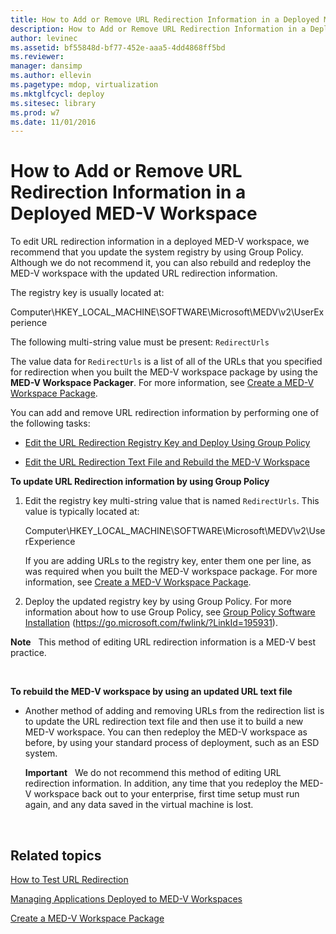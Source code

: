 ```yaml
---
title: How to Add or Remove URL Redirection Information in a Deployed MED-V Workspace
description: How to Add or Remove URL Redirection Information in a Deployed MED-V Workspace
author: levinec
ms.assetid: bf55848d-bf77-452e-aaa5-4dd4868ff5bd
ms.reviewer: 
manager: dansimp
ms.author: ellevin
ms.pagetype: mdop, virtualization
ms.mktglfcycl: deploy
ms.sitesec: library
ms.prod: w7
ms.date: 11/01/2016
---
```



# How to Add or Remove URL Redirection Information in a Deployed MED-V Workspace


To edit URL redirection information in a deployed MED-V workspace, we recommend that you update the system registry by using Group Policy. Although we do not recommend it, you can also rebuild and redeploy the MED-V workspace with the updated URL redirection information.

The registry key is usually located at:

Computer\\HKEY\_LOCAL\_MACHINE\\SOFTWARE\\Microsoft\\MEDV\\v2\\UserExperience

The following multi-string value must be present: `RedirectUrls`

The value data for `RedirectUrls` is a list of all of the URLs that you specified for redirection when you built the MED-V workspace package by using the **MED-V Workspace Packager**. For more information, see [Create a MED-V Workspace Package](create-a-med-v-workspace-package.md).

You can add and remove URL redirection information by performing one of the following tasks:

-   [Edit the URL Redirection Registry Key and Deploy Using Group Policy](#bkmk-editreg)

-   [Edit the URL Redirection Text File and Rebuild the MED-V Workspace](#bkmk-edittext)

<a href="" id="bkmk-editreg"></a>**To update URL Redirection information by using Group Policy**

1.  Edit the registry key multi-string value that is named `RedirectUrls`. This value is typically located at:

    Computer\\HKEY\_LOCAL\_MACHINE\\SOFTWARE\\Microsoft\\MEDV\\v2\\UserExperience

    If you are adding URLs to the registry key, enter them one per line, as was required when you built the MED-V workspace package. For more information, see [Create a MED-V Workspace Package](create-a-med-v-workspace-package.md).

2.  Deploy the updated registry key by using Group Policy. For more information about how to use Group Policy, see [Group Policy Software Installation](https://go.microsoft.com/fwlink/?LinkId=195931) (https://go.microsoft.com/fwlink/?LinkId=195931).

**Note**  
This method of editing URL redirection information is a MED-V best practice.

 

<a href="" id="bkmk-edittext"></a>**To rebuild the MED-V workspace by using an updated URL text file**

-   Another method of adding and removing URLs from the redirection list is to update the URL redirection text file and then use it to build a new MED-V workspace. You can then redeploy the MED-V workspace as before, by using your standard process of deployment, such as an ESD system.

    **Important**  
    We do not recommend this method of editing URL redirection information. In addition, any time that you redeploy the MED-V workspace back out to your enterprise, first time setup must run again, and any data saved in the virtual machine is lost.

     

## Related topics


[How to Test URL Redirection](how-to-test-url-redirection.md)

[Managing Applications Deployed to MED-V Workspaces](managing-applications-deployed-to-med-v-workspaces.md)

[Create a MED-V Workspace Package](create-a-med-v-workspace-package.md)

 

 





